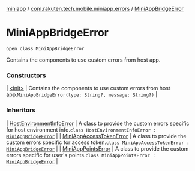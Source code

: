 [miniapp](../../index.md) / [com.rakuten.tech.mobile.miniapp.errors](../index.md) / [MiniAppBridgeError](./index.md)

# MiniAppBridgeError

`open class MiniAppBridgeError`

Contains the components to use custom errors from host app.

### Constructors

| [&lt;init&gt;](-init-.md) | Contains the components to use custom errors from host app.`MiniAppBridgeError(type: `[`String`](https://kotlinlang.org/api/latest/jvm/stdlib/kotlin/-string/index.html)`?, message: `[`String`](https://kotlinlang.org/api/latest/jvm/stdlib/kotlin/-string/index.html)`?)` |

### Inheritors

| [HostEnvironmentInfoError](../../com.rakuten.tech.mobile.miniapp.js.hostenvironment/-host-environment-info-error/index.md) | A class to provide the custom errors specific for host environment info.`class HostEnvironmentInfoError : `[`MiniAppBridgeError`](./index.md) |
| [MiniAppAccessTokenError](../-mini-app-access-token-error/index.md) | A class to provide the custom errors specific for access token.`class MiniAppAccessTokenError : `[`MiniAppBridgeError`](./index.md) |
| [MiniAppPointsError](../-mini-app-points-error/index.md) | A class to provide the custom errors specific for user's points.`class MiniAppPointsError : `[`MiniAppBridgeError`](./index.md) |

